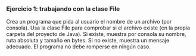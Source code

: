 ### Ejercicio 1: trabajando con la clase File

Crea un programa que pida al usuario el nombre de un archivo (por consola). Usa la clase File para comprobar si el archivo existe (en la propia carpeta del proyecto de Java). Si existe, muestra por consola su nombre, ruta absoluta y tamaño en bytes. Si no existe, muestra un mensaje adecuado. El programa no debe romperse en ningún caso.
